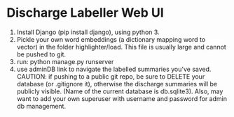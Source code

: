 # Discharge Labeller Web UI

1. Install Django (pip install django), using python 3.
2. Pickle your own word embeddings (a dictionary mapping word to vector) in the folder highlighter/load. This file is usually large and cannot be pushed to git.
3. run: python manage.py runserver
4. use adminDB link to navigate the labelled summaries you've saved.
CAUTION: if pushing to a public git repo, be sure to DELETE your database (or .gitignore it), otherwise the discharge summaries will be publicly visible. (Name of the current database is db.sqlite3).
Also, may want to add your own superuser with username and password for admin db management.
